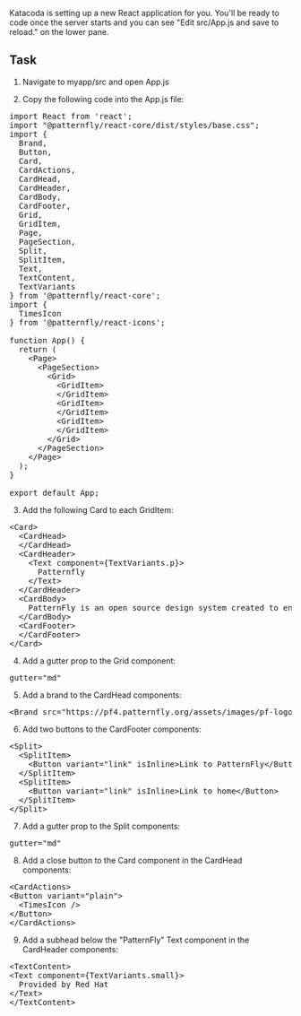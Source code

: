 Katacoda is setting up a new React application for you. You'll be ready to code once the server starts and you can see "Edit src/App.js and save to reload." on the lower pane.

## Task
1) Navigate to myapp/src and open App.js

2) Copy the following code into the App.js file:
<pre class="file" data-filename="App.js" data-target="replace">
import React from 'react';
import &quot;@patternfly/react-core/dist/styles/base.css&quot;;
import {
  Brand,
  Button,
  Card,
  CardActions,
  CardHead,
  CardHeader,
  CardBody,
  CardFooter,
  Grid,
  GridItem,
  Page,
  PageSection,
  Split,
  SplitItem,
  Text,
  TextContent,
  TextVariants
} from '@patternfly/react-core';
import {
  TimesIcon
} from '@patternfly/react-icons';

function App() {
  return (
    &lt;Page&gt;
      &lt;PageSection&gt;
        &lt;Grid&gt;
          &lt;GridItem&gt;
          &lt;/GridItem&gt;
          &lt;GridItem&gt;
          &lt;/GridItem&gt;
          &lt;GridItem&gt;
          &lt;/GridItem&gt;
        &lt;/Grid&gt;
      &lt;/PageSection&gt;
    &lt;/Page&gt;
  );
}

export default App;
</pre>

3) Add the following Card to each GridItem:

<pre class="file" data-target="clipboard">
&lt;Card&gt;
  &lt;CardHead&gt;
  &lt;/CardHead&gt;
  &lt;CardHeader&gt;
    &lt;Text component={TextVariants.p}&gt;
      Patternfly
    &lt;/Text&gt;
  &lt;/CardHeader&gt;
  &lt;CardBody&gt;
    PatternFly is an open source design system created to enable consistency and usability across a wide range of applications and use cases. PatternFly provides clear standards, guidance, and tools that help designers and developers work together more efficiently and build better user experiences.
  &lt;/CardBody&gt;
  &lt;CardFooter&gt;
  &lt;/CardFooter&gt;
&lt;/Card&gt;
</pre>

4) Add a gutter prop to the Grid component:

<pre class="file" data-target="clipboard">
gutter="md"
</pre>

5) Add a brand to the CardHead components:

<pre class="file" data-target="clipboard">
&lt;Brand src=&quot;https://pf4.patternfly.org/assets/images/pf-logo-small.svg&quot; alt=&quot;Patternfly Logo&quot; /&gt;
</pre>

6) Add two buttons to the CardFooter components:

<pre class="file" data-target="clipboard">
&lt;Split&gt;
  &lt;SplitItem&gt;
    &lt;Button variant=&quot;link&quot; isInline>Link to PatternFly&lt;/Button&gt;
  &lt;/SplitItem&gt;
  &lt;SplitItem&gt;
    &lt;Button variant=&quot;link&quot; isInline>Link to home&lt;/Button&gt;
  &lt;/SplitItem&gt;
&lt;/Split&gt;
</pre>

7) Add a gutter prop to the Split components:

<pre class="file" data-target="clipboard">
gutter="md"
</pre>

8) Add a close button to the Card component in the CardHead components:

<pre class="file" data-target="clipboard">
&lt;CardActions&gt;
&lt;Button variant=&quot;plain&quot;&gt;
  &lt;TimesIcon /&gt;
&lt;/Button&gt;
&lt;/CardActions&gt;
</pre>

9) Add a subhead below the "PatternFly" Text component in the CardHeader components:

<pre class="file" data-target="clipboard">
&lt;TextContent&gt;
&lt;Text component={TextVariants.small}&gt;
  Provided by Red Hat
&lt;/Text&gt;
&lt;/TextContent&gt;
</pre>